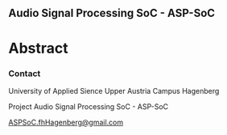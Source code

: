 ## Audio Signal Processing SoC - ASP-SoC

# Abstract



### Contact

University of Applied Sience Upper Austria Campus Hagenberg

Project Audio Signal Processing SoC - ASP-SoC

ASPSoC.fhHagenberg@gmail.com
